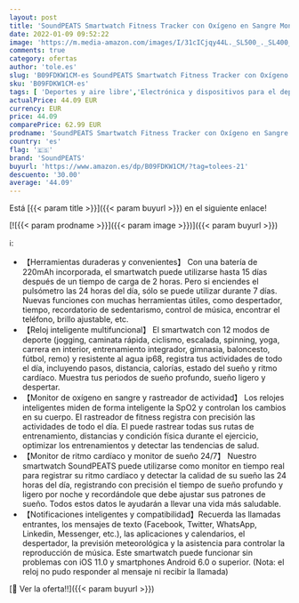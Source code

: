 ```yaml
---
layout: post
title: 'SoundPEATS Smartwatch Fitness Tracker con Oxígeno en Sangre Monitor de Ritmo Cardíaco y la Calidad del Sueño  Smartwatch Impermeable para iPhone Android Notificación de Llamada/SMS/SNS Varios Diales'
date: 2022-01-09 09:52:22
image: 'https://m.media-amazon.com/images/I/31cICjqy44L._SL500_._SL400_.jpg'
comments: true
category: ofertas
author: 'tole.es'
slug: 'B09FDKW1CM-es SoundPEATS Smartwatch Fitness Tracker con Oxígeno en...'
sku: 'B09FDKW1CM-es'
tags: [ 'Deportes y aire libre','Electrónica y dispositivos para el deporte','Monitores de actividad','iphone','soundpeats', ]
actualPrice: 44.09 EUR
currency: EUR
price: 44.09
comparePrice: 62.99 EUR
prodname: 'SoundPEATS Smartwatch Fitness Tracker con Oxígeno en Sangre Monitor de Ritmo Cardíaco y la Calidad del Sueño  Smartwatch Impermeable para iPhone Android Notificación de Llamada/SMS/SNS Varios Diales'
country: 'es'
flag: '🇪🇸'
brand: 'SoundPEATS'
buyurl: 'https://www.amazon.es/dp/B09FDKW1CM/?tag=tolees-21'
descuento: '30.00'
average: '44.09'
---
```


Está [{{< param title >}}]({{< param buyurl >}}) en el siguiente enlace!

[![{{< param prodname >}}]({{< param image >}})]({{< param buyurl >}})

ℹ️:

- 【Herramientas duraderas y convenientes】 Con una batería de 220mAh incorporada, el smartwatch puede utilizarse hasta 15 días después de un tiempo de carga de 2 horas. Pero si enciendes el pulsómetro las 24 horas del día, sólo se puede utilizar durante 7 días. Nuevas funciones con muchas herramientas útiles, como despertador, tiempo, recordatorio de sedentarismo, control de música, encontrar el teléfono, brillo ajustable, etc.
- 【Reloj inteligente multifuncional】 El smartwatch con 12 modos de deporte (jogging, caminata rápida, ciclismo, escalada, spinning, yoga, carrera en interior, entrenamiento integrador, gimnasia, baloncesto, fútbol, remo) y resistente al agua ip68, registra tus actividades de todo el día, incluyendo pasos, distancia, calorías, estado del sueño y ritmo cardíaco. Muestra tus periodos de sueño profundo, sueño ligero y despertar.
- 【Monitor de oxígeno en sangre y rastreador de actividad】 Los relojes inteligentes miden de forma inteligente la SpO2 y controlan los cambios en su cuerpo. El rastreador de fitness registra con precisión las actividades de todo el día. El puede rastrear todas sus rutas de entrenamiento, distancias y condición física durante el ejercicio, optimizar los entrenamientos y detectar las tendencias de salud.
- 【Monitor de ritmo cardíaco y monitor de sueño 24/7】 Nuestro smartwatch SoundPEATS puede utilizarse como monitor en tiempo real para registrar su ritmo cardíaco y detectar la calidad de su sueño las 24 horas del día, registrando con precisión el tiempo de sueño profundo y ligero por noche y recordándole que debe ajustar sus patrones de sueño. Todos estos datos le ayudarán a llevar una vida más saludable.
- 【Notificaciones inteligentes y compatibilidad】Recuerda las llamadas entrantes, los mensajes de texto (Facebook, Twitter, WhatsApp, Linkedin, Messenger, etc.), las aplicaciones y calendarios, el despertador, la previsión meteorológica y la asistencia para controlar la reproducción de música. Este smartwatch puede funcionar sin problemas con iOS 11.0 y smartphones Android 6.0 o superior. (Nota: el reloj no pudo responder al mensaje ni recibir la llamada)

[🛒 Ver la oferta!!]({{< param buyurl >}})
